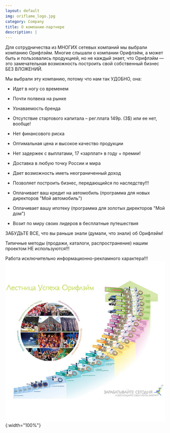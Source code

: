 ```yaml
---
layout: default
img: oriflame_logo.jpg
category: Company
title: О компании-партнере
description: |
---
```

Для сотрудничества из МНОГИХ сетевых компаний мы выбрали компанию Орифлэйм. Многие слышали о компании Орифлэйм, а может быть и пользовались продукцией, но не каждый знает, что Орифлэйм — это замечательная возможность построить свой собственный бизнес БЕЗ ВЛОЖЕНИЙ.
 
Мы выбрали эту компанию, потому что нам так УДОБНО, она:
 
- Идет в ногу со временем 
 
- Почти полвека на рынке
 
- Узнаваемость бренда
 
- Отсутствие стартового капитала – рег.плата 149р. (3$) или ее нет, вообще!
 
- Нет финансового риска
 
- Оптимальная цена и высокое качество продукции
 
- Нет задержек с выплатами, 17 «зарплат» в году + премии!
 
- Доставка в любую точку России и мира
 
- Дает возможность иметь неограниченный доход
 
- Позволяет построить бизнес, передающийся по наследству!!!
 
- Оплачивает ваш крeдит на автомобиль (программа для новых директоров "Мой автомобиль")
 
- Оплачивает вашу ипотеку (программа для золотых директоров "Мой дом")
 
- Возит по миру своих лидеров в бeсплатные путешествия
 
 
 
 
ЗАБУДЬТЕ ВСЕ, что вы раньше знали (думали, что знали) об Орифлэйм!
 
Типичные методы (продажи, каталоги, распространение) нашим проектом
НЕ используются!!!
 
Работа исключительно информационно-рекламного характера!!!
![](img/services/succes_stair.jpg){:width="100%"}